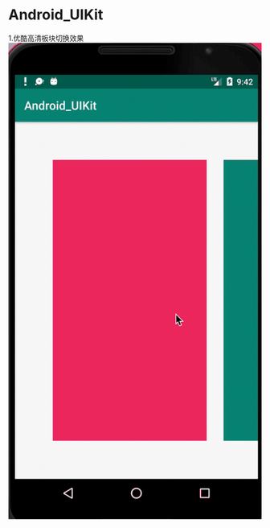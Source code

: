 # Android_UIKit
1.优酷高清板块切换效果
![Alt text](https://github.com/pj0579/Android_UIKit/blob/master/2020-03-17%2009-42-44.2020-03-17%2009_43_21.gif?raw=true)
